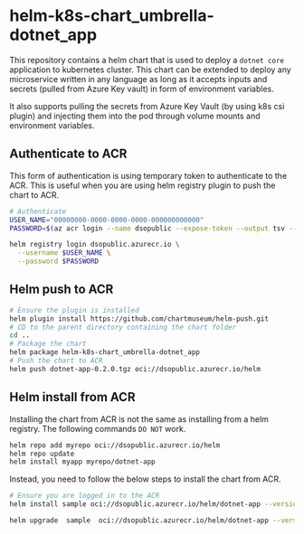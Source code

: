 #  helm-k8s-chart_umbrella-dotnet_app

This repository contains a helm chart that is used to deploy a `dotnet core` application to kubernetes cluster. This chart can be extended to deploy any microservice written in any language as long as it accepts inputs and secrets (pulled from Azure Key vault) in form of environment variables.

It also supports pulling the secrets from Azure Key Vault (by using k8s csi plugin) and injecting them into the pod through volume mounts and environment variables.

## Authenticate to ACR

This form of authentication is using temporary token to authenticate to the ACR. This is useful when you are using helm registry plugin to push the chart to ACR.

```bash
# Authenticate
USER_NAME="00000000-0000-0000-0000-000000000000"
PASSWORD=$(az acr login --name dsopublic --expose-token --output tsv --query accessToken)

helm registry login dsopublic.azurecr.io \
  --username $USER_NAME \
  --password $PASSWORD
```

## Helm push to ACR

```bash
# Ensure the plugin is installed
helm plugin install https://github.com/chartmuseum/helm-push.git
# CD to the parent directory containing the chart folder
cd ..
# Package the chart
helm package helm-k8s-chart_umbrella-dotnet_app
# Push the chart to ACR
helm push dotnet-app-0.2.0.tgz oci://dsopublic.azurecr.io/helm

```

## Helm install from ACR

Installing the chart from ACR is not the same as installing from a helm registry. The following commands `DO NOT` work.

```bash
helm repo add myrepo oci://dsopublic.azurecr.io/helm
helm repo update
helm install myapp myrepo/dotnet-app
```

Instead, you need to follow the below steps to install the chart from ACR.

```bash
# Ensure you are logged in to the ACR
helm install sample oci://dsopublic.azurecr.io/helm/dotnet-app --version 0.2.0 --dry-run

helm upgrade  sample  oci://dsopublic.azurecr.io/helm/dotnet-app --version 0.2.0 -f override_values.yaml

```